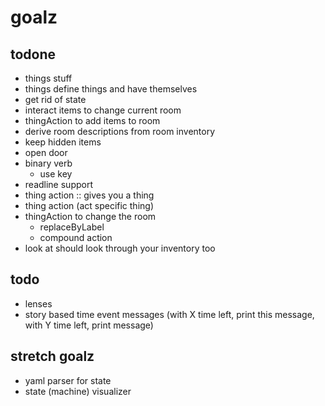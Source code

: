 # goalz

## todone
- things stuff
- things define things and have themselves
- get rid of state
- interact items to change current room
- thingAction to add items to room
- derive room descriptions from room inventory
 - keep hidden items
- open door
- binary verb
  - use key
- readline support
- thing action :: gives you a thing
- thing action (act specific thing)
- thingAction to change the room
  - replaceByLabel
  - compound action
- look at should look through your inventory too

## todo
- lenses
- story based time event messages (with X time left, print this message, with Y time left, print message)

## stretch goalz
- yaml parser for state
- state (machine) visualizer
